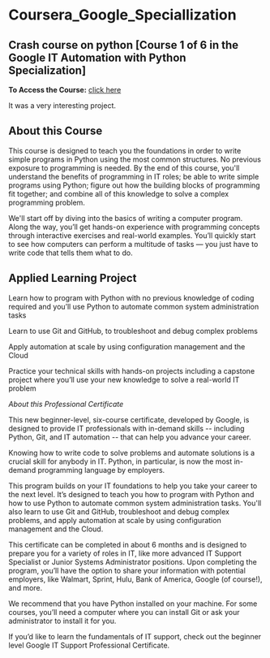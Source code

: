 # Coursera_Google_Speciallization
## Crash course on python [Course 1 of 6 in the Google IT Automation with Python Specialization]

**To Access the Course:** [click here](https://www.coursera.org/learn/python-crash-course/)

It was a very interesting project.

## About this Course

This course is designed to teach you the foundations in order to write simple programs in Python using the most common structures. 
No previous exposure to programming is needed. By the end of this course, you'll understand the benefits of programming in IT roles; 
be able to write simple programs using Python; figure out how the building blocks of programming fit together; and combine all of this 
knowledge to solve a complex programming problem. 

We'll start off by diving into the basics of writing a computer program. Along the way, you’ll get hands-on experience with programming 
concepts through interactive exercises and real-world 
examples. You’ll quickly start to see how computers can perform a multitude of tasks — you just have to write code that tells them what to do.

## Applied Learning Project

Learn how to program with Python with no previous knowledge of coding required and you’ll use Python to automate common system administration 
tasks

Learn to use Git and GitHub, to troubleshoot and debug complex problems

Apply automation at scale by using configuration management and the Cloud

Practice your technical skills with hands-on projects including a capstone project where you’ll use your new knowledge to solve a real-world 
IT problem

*About this Professional Certificate*

This new beginner-level, six-course certificate, developed by Google, is designed to provide IT professionals with in-demand skills -- including 
Python, Git, and IT automation -- that can help you advance your career.

Knowing how to write code to solve problems and automate solutions is a crucial skill for anybody in IT. Python, in particular, is now the most 
in-demand programming language by employers.

This program builds on your IT foundations to help you take your career to the next level. It’s designed to teach you how to program with Python 
and how to use Python to automate common system administration tasks. You'll also learn to use Git and GitHub, troubleshoot and debug complex 
problems, and apply automation at scale by using configuration management and the Cloud.

This certificate can be completed in about 6 months and is designed to prepare you for a variety of roles in IT, like more advanced IT Support 
Specialist or Junior Systems Administrator positions. Upon completing the program, you’ll have the option to share your information with potential 
employers, like Walmart, Sprint, Hulu, Bank of America, Google (of course!), and more.

We recommend that you have Python installed on your machine. For some courses, you’ll need a computer where you can install Git or ask your administrator to install it for you.

If you’d like to learn the fundamentals of IT support, check out the beginner level Google IT Support Professional Certificate.
